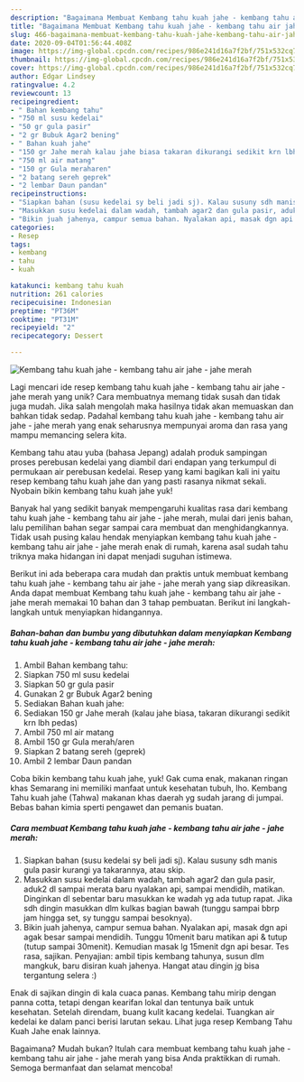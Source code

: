 ```yaml
---
description: "Bagaimana Membuat Kembang tahu kuah jahe - kembang tahu air jahe - jahe merah Anti Gagal"
title: "Bagaimana Membuat Kembang tahu kuah jahe - kembang tahu air jahe - jahe merah Anti Gagal"
slug: 466-bagaimana-membuat-kembang-tahu-kuah-jahe-kembang-tahu-air-jahe-jahe-merah-anti-gagal
date: 2020-09-04T01:56:44.408Z
image: https://img-global.cpcdn.com/recipes/986e241d16a7f2bf/751x532cq70/kembang-tahu-kuah-jahe-kembang-tahu-air-jahe-jahe-merah-foto-resep-utama.jpg
thumbnail: https://img-global.cpcdn.com/recipes/986e241d16a7f2bf/751x532cq70/kembang-tahu-kuah-jahe-kembang-tahu-air-jahe-jahe-merah-foto-resep-utama.jpg
cover: https://img-global.cpcdn.com/recipes/986e241d16a7f2bf/751x532cq70/kembang-tahu-kuah-jahe-kembang-tahu-air-jahe-jahe-merah-foto-resep-utama.jpg
author: Edgar Lindsey
ratingvalue: 4.2
reviewcount: 13
recipeingredient:
- " Bahan kembang tahu"
- "750 ml susu kedelai"
- "50 gr gula pasir"
- "2 gr Bubuk Agar2 bening"
- " Bahan kuah jahe"
- "150 gr Jahe merah kalau jahe biasa takaran dikurangi sedikit krn lbh pedas"
- "750 ml air matang"
- "150 gr Gula meraharen"
- "2 batang sereh geprek"
- "2 lembar Daun pandan"
recipeinstructions:
- "Siapkan bahan (susu kedelai sy beli jadi sj). Kalau susuny sdh manis gula pasir kurangi ya takarannya, atau skip."
- "Masukkan susu kedelai dalam wadah, tambah agar2 dan gula pasir, aduk2 dl sampai merata baru nyalakan api, sampai mendidih, matikan. Dinginkan dl sebentar baru masukkan ke wadah yg ada tutup rapat. Jika sdh dingin masukkan dlm kulkas bagian bawah (tunggu sampai bbrp jam hingga set, sy tunggu sampai besoknya)."
- "Bikin juah jahenya, campur semua bahan. Nyalakan api, masak dgn api agak besar sampai mendidih. Tunggu 10menit baru matikan api &amp; tutup (tutup sampai 30menit). Kemudian masak lg 15menit dgn api besar. Tes rasa, sajikan. Penyajian: ambil tipis kembang tahunya, susun dlm mangkuk, baru disiran kuah jahenya. Hangat atau dingin jg bisa tergantung selera :)"
categories:
- Resep
tags:
- kembang
- tahu
- kuah

katakunci: kembang tahu kuah 
nutrition: 261 calories
recipecuisine: Indonesian
preptime: "PT36M"
cooktime: "PT31M"
recipeyield: "2"
recipecategory: Dessert

---
```



![Kembang tahu kuah jahe - kembang tahu air jahe - jahe merah](https://img-global.cpcdn.com/recipes/986e241d16a7f2bf/751x532cq70/kembang-tahu-kuah-jahe-kembang-tahu-air-jahe-jahe-merah-foto-resep-utama.jpg)

Lagi mencari ide resep kembang tahu kuah jahe - kembang tahu air jahe - jahe merah yang unik? Cara membuatnya memang tidak susah dan tidak juga mudah. Jika salah mengolah maka hasilnya tidak akan memuaskan dan bahkan tidak sedap. Padahal kembang tahu kuah jahe - kembang tahu air jahe - jahe merah yang enak seharusnya mempunyai aroma dan rasa yang mampu memancing selera kita.

Kembang tahu atau yuba (bahasa Jepang) adalah produk sampingan proses perebusan kedelai yang diambil dari endapan yang terkumpul di permukaan air perebusan kedelai. Resep yang kami bagikan kali ini yaitu resep kembang tahu kuah jahe dan yang pasti rasanya nikmat sekali. Nyobain bikin kembang tahu kuah jahe yuk!

Banyak hal yang sedikit banyak mempengaruhi kualitas rasa dari kembang tahu kuah jahe - kembang tahu air jahe - jahe merah, mulai dari jenis bahan, lalu pemilihan bahan segar sampai cara membuat dan menghidangkannya. Tidak usah pusing kalau hendak menyiapkan kembang tahu kuah jahe - kembang tahu air jahe - jahe merah enak di rumah, karena asal sudah tahu triknya maka hidangan ini dapat menjadi suguhan istimewa.


Berikut ini ada beberapa cara mudah dan praktis untuk membuat kembang tahu kuah jahe - kembang tahu air jahe - jahe merah yang siap dikreasikan. Anda dapat membuat Kembang tahu kuah jahe - kembang tahu air jahe - jahe merah memakai 10 bahan dan 3 tahap pembuatan. Berikut ini langkah-langkah untuk menyiapkan hidangannya.

<!--inarticleads1-->

##### Bahan-bahan dan bumbu yang dibutuhkan dalam menyiapkan Kembang tahu kuah jahe - kembang tahu air jahe - jahe merah:

1. Ambil  Bahan kembang tahu:
1. Siapkan 750 ml susu kedelai
1. Siapkan 50 gr gula pasir
1. Gunakan 2 gr Bubuk Agar2 bening
1. Sediakan  Bahan kuah jahe:
1. Sediakan 150 gr Jahe merah (kalau jahe biasa, takaran dikurangi sedikit krn lbh pedas)
1. Ambil 750 ml air matang
1. Ambil 150 gr Gula merah/aren
1. Siapkan 2 batang sereh (geprek)
1. Ambil 2 lembar Daun pandan


Coba bikin kembang tahu kuah jahe, yuk! Gak cuma enak, makanan ringan khas Semarang ini memiliki manfaat untuk kesehatan tubuh, lho. Kembang Tahu kuah jahe (Tahwa) makanan khas daerah yg sudah jarang di jumpai. Bebas bahan kimia sperti pengawet dan pemanis buatan. 

<!--inarticleads2-->

##### Cara membuat Kembang tahu kuah jahe - kembang tahu air jahe - jahe merah:

1. Siapkan bahan (susu kedelai sy beli jadi sj). Kalau susuny sdh manis gula pasir kurangi ya takarannya, atau skip.
1. Masukkan susu kedelai dalam wadah, tambah agar2 dan gula pasir, aduk2 dl sampai merata baru nyalakan api, sampai mendidih, matikan. Dinginkan dl sebentar baru masukkan ke wadah yg ada tutup rapat. Jika sdh dingin masukkan dlm kulkas bagian bawah (tunggu sampai bbrp jam hingga set, sy tunggu sampai besoknya).
1. Bikin juah jahenya, campur semua bahan. Nyalakan api, masak dgn api agak besar sampai mendidih. Tunggu 10menit baru matikan api &amp; tutup (tutup sampai 30menit). Kemudian masak lg 15menit dgn api besar. Tes rasa, sajikan. Penyajian: ambil tipis kembang tahunya, susun dlm mangkuk, baru disiran kuah jahenya. Hangat atau dingin jg bisa tergantung selera :)


Enak di sajikan dingin di kala cuaca panas. Kembang tahu mirip dengan panna cotta, tetapi dengan kearifan lokal dan tentunya baik untuk kesehatan. Setelah direndam, buang kulit kacang kedelai. Tuangkan air kedelai ke dalam panci berisi larutan sekau. Lihat juga resep Kembang Tahu Kuah Jahe enak lainnya. 

Bagaimana? Mudah bukan? Itulah cara membuat kembang tahu kuah jahe - kembang tahu air jahe - jahe merah yang bisa Anda praktikkan di rumah. Semoga bermanfaat dan selamat mencoba!
